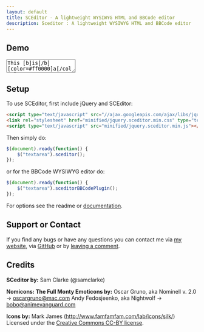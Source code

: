 ```yaml
---
layout: default
title: SCEditor - A lightweight WYSIWYG HTML and BBCode editor
description: Sceditor : A lightweight WYSIWYG HTML and BBCode editor
---
```


## Demo

<!--script type="text/javascript" src="//ajax.googleapis.com/ajax/libs/jquery/1.7.2/jquery.min.js"> </script>
<link rel="stylesheet" href="https://raw.github.com/samclarke/SCEditor/master/minified/jquery.sceditor.min.css" type="text/css" media="all" />
<script type="text/javascript" src="https://raw.github.com/samclarke/SCEditor/master/minified/jquery.sceditor.min.js"> </script>
<script>$(document).ready(function() {
	$("textarea").sceditorBBCodePlugin({
		style: "https://raw.github.com/samclarke/SCEditor/master/minified/jquery.sceditor.default.min.css"
	});
});</script-->

<textarea>This [b]is[/b] [color=#ff0000]a[/color] [size=3]demo[/size] :).</textarea>

## Setup
To use SCEditor, first include jQuery and SCEditor:

```html
<script type="text/javascript" src="//ajax.googleapis.com/ajax/libs/jquery/1.7.2/jquery.min.js"></script>
<link rel="stylesheet" href="minified/jquery.sceditor.min.css" type="text/css" media="all" />
<script type="text/javascript" src="minified/jquery.sceditor.min.js"></script>
```

Then simply do:

```javascript
$(document).ready(function() {
	$("textarea").sceditor();
});
```

or for the BBCode WYSIWYG editor do:

```javascript
$(document).ready(function() {
	$("textarea").sceditorBBCodePlugin();
});
```

For options see the readme or [documentation](http://www.samclarke.com/2012/04/sceditor-documentation/).

## Support or Contact
If you find any bugs or have any questions you can contact me via
[my website](http://www.samclarke.com/contact),
via [GitHub](http://www.samclarke.com/contact)
or by [leaving a comment](http://www.samclarke.com/2011/07/sceditor/).


## Credits
**SCeditor by:**
Sam Clarke (@samclarke)

**Nomicons: The Full Monty Emoticons by:**
Oscar Gruno, aka Nominell v. 2.0 -> oscargruno@mac.com
Andy Fedosjeenko, aka Nightwolf -> bobo@animevanguard.com

**Icons by:**
Mark James (http://www.famfamfam.com/lab/icons/silk/)
Licensed under the [Creative Commons CC-BY license](http://creativecommons.org/licenses/by/3.0/).

